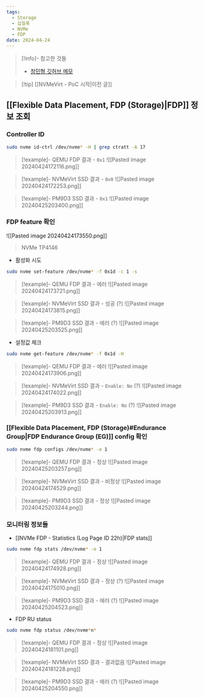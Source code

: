 ```yaml
---
tags:
  - Storage
  - 삽질록
  - NVMe
  - FDP
date: 2024-04-24
---
```

> [!info]- 참고한 것들
> - [창민형 깃허브 메모](https://github.com/salutepop/Notes/blob/master/PM9D3/enable_fdp.md)

> [!tip] [[NVMeVirt - PoC 시작|이전 글]]

## [[Flexible Data Placement, FDP (Storage)|FDP]] 정보 조회

### Controller ID

```bash
sudo nvme id-ctrl /dev/nvme* -H | grep ctratt -A 17
```

> [!example]- QEMU FDP 결과 - `0x1`
> ![[Pasted image 20240424172116.png]]

> [!example]- NVMeVirt SSD 결과 - `0x0`
> ![[Pasted image 20240424172253.png]]

> [!example]- PM9D3 SSD 결과 - `0x1`
> ![[Pasted image 20240425203400.png]]

### FDP feature 확인

![[Pasted image 20240424173550.png]]
> NVMe TP4146

- 활성화 시도

```bash
sudo nvme set-feature /dev/nvme* -f 0x1d -c 1 -s
```

> [!example]- QEMU FDP 결과 - 에러
> ![[Pasted image 20240424173721.png]]

> [!example]- NVMeVirt SSD 결과 - 성공 (?)
> ![[Pasted image 20240424173815.png]]

> [!example]- PM9D3 SSD 결과 - 에러 (?)
> ![[Pasted image 20240425203525.png]]

- 설정값 체크

```bash
sudo nvme get-feature /dev/nvme* -f 0x1d -H
```

> [!example]- QEMU FDP 결과 - 에러
> ![[Pasted image 20240424173906.png]]

> [!example]- NVMeVirt SSD 결과 - `Enable: No` (?)
> ![[Pasted image 20240424174022.png]]

> [!example]- PM9D3 SSD 결과 - `Enable: No` (?)
> ![[Pasted image 20240425203913.png]]

### [[Flexible Data Placement, FDP (Storage)#Endurance Group|FDP Endurance Group (EG)]] config 확인

```bash
sudo nvme fdp configs /dev/nvme* -e 1
```

> [!example]- QEMU FDP 결과 - 정상
> ![[Pasted image 20240425203257.png]]

> [!example]- NVMeVirt SSD 결과 - 비정상
> ![[Pasted image 20240424174529.png]]

> [!example]- PM9D3 SSD 결과 - 정상
> ![[Pasted image 20240425203244.png]]

### 모니터링 정보들

- [[NVMe FDP - Statistics (Log Page ID 22h)|FDP stats]]

```bash
sudo nvme fdp stats /dev/nvme* -e 1
```

> [!example]- QEMU FDP 결과 - 정상
> ![[Pasted image 20240424174928.png]]

> [!example]- NVMeVirt SSD 결과 - 정상 (?)
> ![[Pasted image 20240424175010.png]]

> [!example]- PM9D3 SSD 결과 - 에러 (?)
> ![[Pasted image 20240425204523.png]]

- FDP RU status

```bash
sudo nvme fdp status /dev/nvme*n*
```

> [!example]- QEMU FDP 결과 - 정상
> ![[Pasted image 20240424181101.png]]

> [!example]- NVMeVirt SSD 결과 - 결과없음
> ![[Pasted image 20240424181228.png]]

> [!example]- PM9D3 SSD 결과 - 에러 (?)
> ![[Pasted image 20240425204550.png]]

